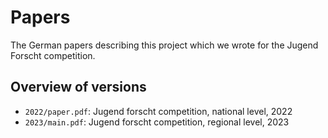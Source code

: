 # Papers

The German papers describing this project which we wrote for the Jugend Forscht competition.

## Overview of versions
- `2022/paper.pdf`: Jugend forscht competition, national level, 2022
- `2023/main.pdf`: Jugend forscht competition, regional level, 2023